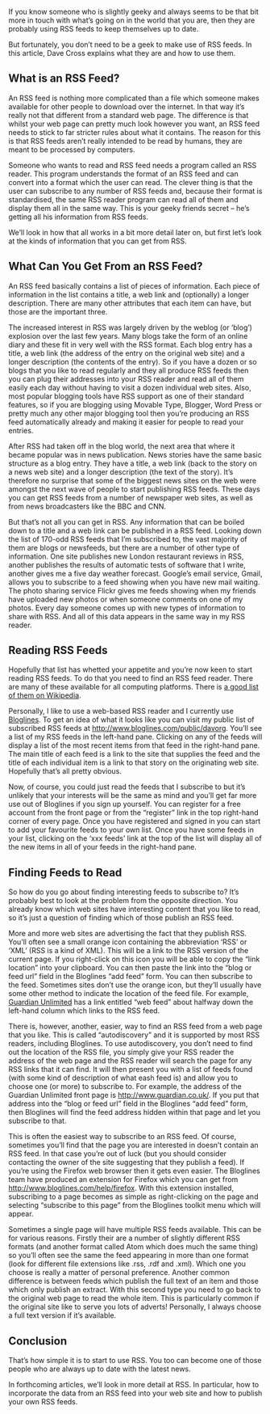 If you know someone who is slightly geeky and always seems to be that bit
more in touch with what’s going on in the world that you are, then they are
probably using RSS feeds to keep themselves up to date.

But fortunately, you don’t need to be a geek to make use of RSS feeds. In
this article, Dave Cross explains what they are and how to use them.

## What is an RSS Feed?

An RSS feed is nothing more complicated than a file which someone makes
available for other people to download over the internet. In that way it’s
really not that different from a standard web page. The difference is that
whilst your web page can pretty much look however you want, an RSS feed needs
to stick to far stricter rules about what it contains. The reason for this
is that RSS feeds aren’t really intended to be read by humans, they are meant
to be processed by computers.

Someone who wants to read and RSS feed needs a program called an RSS reader.
This program understands the format of an RSS feed and can convert into a
format which the user can read. The clever thing is that the user can
subscribe to any number of RSS feeds and, because their format is
standardised, the same RSS reader program can read all of them and display
them all in the same way. This is your geeky friends secret – he’s getting
all his information from RSS feeds.

We’ll look in how that all works in a bit more detail later on, but first
let’s look at the kinds of information that you can get from RSS.

## What Can You Get From an RSS Feed?

An RSS feed basically contains a list of pieces of information. Each piece
of information in the list contains a title, a web link and (optionally)
a longer description. There are many other attributes that each item can
have, but those are the important three.

The increased interest in RSS was largely driven by the weblog (or ‘blog’)
explosion over the last few years. Many blogs take the form of an online
diary and these fit in very well with the RSS format. Each blog entry has
a title, a web link (the address of the entry on the original web site) and
a longer description (the contents of the entry). So if you have a dozen or
so blogs that you like to read regularly and they all produce RSS feeds then
you can plug their addresses into your RSS reader and read all of them easily
each day without having to visit a dozen individual web sites. Also, most
popular blogging tools have RSS support as one of their standard features, so
if you are blogging using Movable Type, Blogger, Word Press or pretty much
any other major blogging tool then you’re producing an RSS feed
automatically already and making it easier for people to read your entries.

After RSS had taken off in the blog world, the next area that where it became
popular was in news publication. News stories have the same basic structure as
a blog entry. They have a title, a web link (back to the story on a news web
site) and a longer description (the text of the story). It’s therefore no
surprise that some of the biggest news sites on the web were amongst the next
wave of people to start publishing RSS feeds. These days you can get RSS
feeds from a number of newspaper web sites, as well as from news broadcasters
like the BBC and CNN.

But that’s not all you can get in RSS. Any information that can be boiled
down to a title and a web link can be published in a RSS feed. Looking down
the list of 170-odd RSS feeds that I’m subscribed to, the vast majority of
them are blogs or newsfeeds, but there are a number of other type of
information. One site publishes new London restaurant reviews in RSS, another
publishes the results of automatic tests of software that I write, another
gives me a five day weather forecast. Google’s email service, Gmail, allows
you to subscribe to a feed showing when you have new mail waiting. The photo
sharing service Flickr gives me feeds showing when my friends have uploaded new
photos or when someone comments on one of my photos. Every day someone comes up
with new types of information to share with RSS. And all of this data appears
in the same way in my RSS reader.

## Reading RSS Feeds

Hopefully that list has whetted your appetite and you’re now keen to start
reading RSS feeds. To do that you need to find an RSS feed reader. There are
many of these available for all computing platforms. There is [a good list of
them on Wikipedia](http://en.wikipedia.org/wiki/List_of_news_aggregators).

Personally, I like to use a web-based RSS reader and I currently use
[Bloglines](http://www.bloglines.com/). To get an idea of what it looks like
you can visit my public list of subscribed RSS feeds at
http://www.bloglines.com/public/davorg. You’ll see a list of my RSS feeds
in the left-hand pane. Clicking on any of the feeds will display a list of
the most recent items from that feed in the right-hand pane. The main title
of each feed is a link to the site that supplies the feed and the title of
each individual item is a link to that story on the originating web site.
Hopefully that’s all pretty obvious.

Now, of course, you could just read the feeds that I subscribe to but it’s
unlikely that your interests will be the same as mind and you’ll get far
more use out of Bloglines if you sign up yourself. You can register for a
free account from the front page or from the “register” link in the top
right-hand corner of every page. Once you have registered and signed in you
can start to add your favourite feeds to your own list. Once you have some
feeds in your list, clicking on the ‘xxx feeds’ link at the top of the list
will display all of the new items in all of your feeds in the right-hand
pane.

## Finding Feeds to Read

So how do you go about finding interesting feeds to subscribe to? It’s
probably best to look at the problem from the opposite direction. You already
know which web sites have interesting content that you like to read, so it’s
just a question of finding which of those publish an RSS feed.

More and more web sites are advertising the fact that they publish RSS.
You’ll often see a small orange icon containing the abbreviation ‘RSS’
or ‘XML’ (RSS is a kind of XML). This will be a link to the RSS version
of the current page. If you right-click on this icon you will be able to copy
the “link location” into your clipboard. You can then paste the link into
the “blog or feed url” field in the Bloglines “add feed” form. You can then
subscribe to the feed. Sometimes sites don’t use the orange icon, but they’ll
usually have some other method to indicate the location of the feed file. For
example, [Guardian Unlimited](http://www.guardian.co.uk/) has a link entitled
“web feed” about halfway down the left-hand column which links to the RSS feed.

There is, however, another, easier, way to find an RSS feed from a web page
that you like. This is called “autodiscovery” and it is supported by most RSS
readers, including Bloglines. To use autodiscovery, you don’t need to find
out the location of the RSS file, you simply give your RSS reader the address
of the web page and the RSS reader will search the page for any RSS links
that it can find. It will then present you with a list of feeds found (with
some kind of description of what eash feed is) and allow you to choose one
(or more) to subscribe to. For example, the address of the Guardian Unlimited
front page is http://www.guardian.co.uk/. If you put that address into the
“blog or feed url” field in the Bloglines “add feed” form, then Bloglines
will find the feed address hidden within that page and let you subscribe to
that.

This is often the easiest way to subscribe to an RSS feed. Of course,
sometimes you’ll find that the page you are interested in doesn’t contain an
RSS feed. In that case you’re out of luck (but you should consider
contacting the owner of the site suggesting that they publish a feed). If
you’re using the Firefox web browser then it gets even easier. The Bloglines
team have produced an extension for Firefox which you can get from
http://www.bloglines.com/help/firefox. With this extension installed,
subscribing to a page becomes as simple as right-clicking on the page and
selecting “subscribe to this page” from the Bloglines toolkit menu which
will appear.

Sometimes a single page will have multiple RSS feeds available. This can be
for various reasons. Firstly their are a number of slightly different RSS
formats (and another format called Atom which does much the same thing) so
you’ll often see the same the feed appearing in more than one format (look
for different file extensions like .rss, .rdf and .xml). Which one you choose
is really a matter of personal preference. Another common difference is
between feeds which publish the full text of an item and those which only
publish an extract. With this second type you need to go back to the original
web page to read the whole item. This is particularly common if the original
site like to serve you lots of adverts! Personally, I always choose a full
text version if it’s available.

## Conclusion

That’s how simple it is to start to use RSS. You too can become one of those
people who are always up to date with the latest news.

In forthcoming articles, we’ll look in more detail at RSS. In particular,
how to incorporate the data from an RSS feed into your web site and how to
publish your own RSS feeds.
